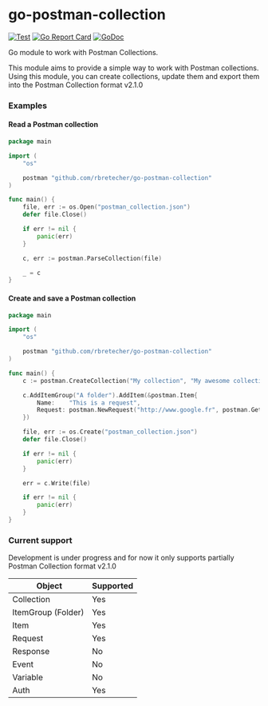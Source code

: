 # go-postman-collection

[![Test](https://github.com/rbretecher/go-postman-collection/workflows/test/badge.svg)](https://github.com/rbretecher/go-postman-collection/actions?query=workflow=test)
[![Go Report Card](https://goreportcard.com/badge/github.com/rbretecher/go-postman-collection)](https://goreportcard.com/report/github.com/rbretecher/go-postman-collection)
[![GoDoc](https://godoc.org/github.com/rbretecher/go-postman-collection?status.svg)](https://godoc.org/github.com/rbretecher/go-postman-collection)

Go module to work with Postman Collections.

This module aims to provide a simple way to work with Postman collections. Using this module, you can create collections, update them and export them into the Postman Collection format v2.1.0

### Examples

#### Read a Postman collection

```go
package main

import (
	"os"

	postman "github.com/rbretecher/go-postman-collection"
)

func main() {
	file, err := os.Open("postman_collection.json")
	defer file.Close()

	if err != nil {
		panic(err)
	}

	c, err := postman.ParseCollection(file)

	_ = c
}
```

#### Create and save a Postman collection

```go
package main

import (
	"os"

	postman "github.com/rbretecher/go-postman-collection"
)

func main() {
    c := postman.CreateCollection("My collection", "My awesome collection")

    c.AddItemGroup("A folder").AddItem(&postman.Item{
        Name:    "This is a request",
        Request: postman.NewRequest("http://www.google.fr", postman.Get),
    })

    file, err := os.Create("postman_collection.json")
    defer file.Close()

    if err != nil {
        panic(err)
    }

    err = c.Write(file)

    if err != nil {
        panic(err)
    }
}
```

### Current support

Development is under progress and for now it only supports partially Postman Collection format v2.1.0

|  Object            | Supported |
| ------------------ | --------- |
| Collection         | Yes       |
| ItemGroup (Folder) | Yes       |
| Item               | Yes       |
| Request            | Yes       |
| Response           | No        |
| Event              | No        |
| Variable           | No        |
| Auth               | Yes       |
